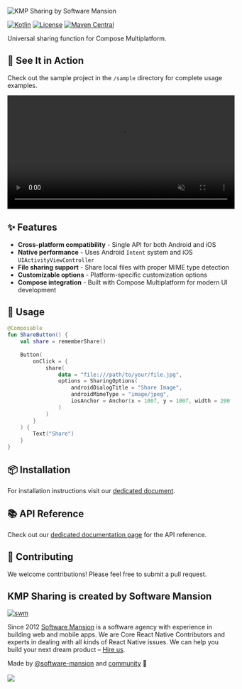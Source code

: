![KMP Sharing by Software Mansion](https://github.com/software-mansion/kmp-sharing/blob/main/docs/images/cover_image.png?raw=true)

[![Kotlin](https://img.shields.io/badge/Kotlin-2.2.20-blue.svg)](https://kotlinlang.org)
[![License](https://img.shields.io/badge/License-MIT-green.svg)](./LICENSE)
[![Maven Central](https://img.shields.io/maven-central/v/com.swmansion.kmpsharing/kmp-sharing)](https://central.sonatype.com/artifact/com.swmansion.kmpsharing/kmp-sharing)

Universal sharing function for Compose Multiplatform.

## 🎯 See It in Action

Check out the sample project in the `/sample` directory for complete usage examples.

<div align="center">
    <video width="512" autoplay muted loop playsinline src="https://github.com/user-attachments/assets/59dcf160-7377-49b1-b9df-44f72afab086"></video>
</div>

## ✨ Features

* **Cross-platform compatibility** - Single API for both Android and iOS
* **Native performance** - Uses Android `Intent` system and iOS `UIActivityViewController`
* **File sharing support** - Share local files with proper MIME type detection
* **Customizable options** - Platform-specific customization options
* **Compose integration** - Built with Compose Multiplatform for modern UI development

## 🚀 Usage

```kotlin
@Composable
fun ShareButton() {
    val share = rememberShare()
    
    Button(
        onClick = {
            share(
                data = "file:///path/to/your/file.jpg",
                options = SharingOptions(
                    androidDialogTitle = "Share Image",
                    androidMimeType = "image/jpeg",
                    iosAnchor = Anchor(x = 100f, y = 100f, width = 200f, height = 50f)
                )
            )
        }
    ) {
        Text("Share")
    }
}
```

## 📦 Installation

For installation instructions visit our [dedicated document](https://github.com/software-mansion/kmp-sharing/blob/main/docs/INSTALLATION_SETUP.md).


## 📚 API Reference

Check out our [dedicated documentation page](https://docs.swmansion.com/kmp-sharing/) for the API reference.

## 🤝 Contributing

We welcome contributions! Please feel free to submit a pull request.

## KMP Sharing is created by Software Mansion

[![swm](https://logo.swmansion.com/logo?color=white&variant=desktop&width=150&tag=typegpu-github 'Software Mansion')](https://swmansion.com)

Since 2012 [Software Mansion](https://swmansion.com) is a software agency with
experience in building web and mobile apps. We are Core React Native
Contributors and experts in dealing with all kinds of React Native issues. We
can help you build your next dream product –
[Hire us](https://swmansion.com/contact/projects?utm_source=typegpu&utm_medium=readme).

Made by [@software-mansion](https://github.com/software-mansion) and
[community](https://github.com/software-mansion-labs/kmp-sharing/graphs/contributors) 💛
<br><br>
<a href="https://github.com/software-mansion-labs/kmp-sharing/graphs/contributors">
<img src="https://contrib.rocks/image?repo=software-mansion-labs/kmp-sharing" />
</a>
